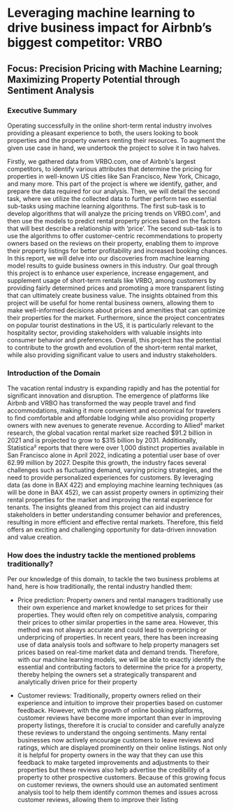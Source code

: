 # Leveraging machine learning to drive business impact for Airbnb’s biggest competitor: VRBO
## Focus: Precision Pricing with Machine Learning; Maximizing Property Potential through Sentiment Analysis

### Executive Summary
Operating successfully in the online short-term rental industry involves providing a pleasant experience to both, the users looking to book properties and the property owners renting their resources. To augment the given use case in hand, we undertook the project to solve it in two halves. 

Firstly, we gathered data from VRBO.com, one of Airbnb's largest competitors, to identify various attributes that determine the pricing for properties in well-known US cities like San Francisco, New York, Chicago, and many more. This part of the project is where we identify, gather, and prepare the data required for our analysis. 
Then, we will detail the second task, where we utilize the collected data to further perform two essential sub-tasks using machine learning algorithms. The first sub-task is to develop algorithms that will analyze the pricing trends on VRBO.com¹, and then use the models to predict rental property prices based on the factors that will best describe a relationship with ‘price’. The second sub-task is to use the algorithms to offer customer-centric recommendations to property owners based on the reviews on their property, enabling them to improve their property listings for better profitability and increased booking chances. In this report, we will delve into our discoveries from machine learning model results to guide business owners in this industry. Our goal through this project is to enhance user experience, increase engagement, and supplement usage of short-term rentals like VRBO, among customers by providing fairly determined prices and promoting a more transparent listing that can ultimately create business value. The insights obtained from this project will be useful for home rental business owners, allowing them to make well-informed decisions about prices and amenities that can optimize their properties for the market. Furthermore, since the project concentrates on popular tourist destinations in the US, it is particularly relevant to the hospitality sector, providing stakeholders with valuable insights into consumer behavior and preferences. Overall, this
project has the potential to contribute to the growth and evolution of the short-term rental market, while also providing significant value to users and industry stakeholders.

### Introduction of the Domain
The vacation rental industry is expanding rapidly and has the potential for significant innovation and disruption. The emergence of platforms like Airbnb and VRBO has transformed the way people travel and find accommodations, making it more convenient and economical for travelers to find comfortable
and affordable lodging while also providing property owners with new avenues to generate revenue. According to Allied² market research, the global vacation rental market size reached $91.2 billion in 2021 and is projected to grow to $315 billion by 2031. Additionally, Statistica² reports that there were over
1,000 distinct properties available in San Francisco alone in April 2022, indicating a potential user base of over 62.99 million by 2027.
Despite this growth, the industry faces several challenges such as fluctuating demand, varying pricing strategies, and the need to provide personalized experiences for customers. By leveraging data (as done in BAX 422) and employing machine learning techniques (as will be done in BAX 452), we can assist
property owners in optimizing their rental properties for the market and improving the rental experience for tenants. The insights gleaned from this project can aid industry stakeholders in better understanding consumer behavior and preferences, resulting in more efficient and effective rental markets. Therefore,
this field offers an exciting and challenging opportunity for data-driven innovation and value creation.

### How does the industry tackle the mentioned problems traditionally?
Per our knowledge of this domain, to tackle the two business problems at hand, here is how traditionally,
the rental industry handled them:
- Price prediction: Property owners and rental managers traditionally use their own experience and market knowledge to set prices for their properties. They would often rely on competitive analysis, comparing their prices to other similar properties in the same area. However, this method was not always accurate
and could lead to overpricing or underpricing of properties. In recent years, there has been increasing use of data analysis tools and software to help property managers set prices based on real-time market data and demand trends. Therefore, with our machine learning models, we will be able to exactly identify the
essential and contributing factors to determine the price for a property, thereby helping the owners set a strategically transparent and analytically driven price for their property

- Customer reviews: Traditionally, property owners relied on their experience and intuition to improve their properties based on customer feedback. However, with the growth of online booking platforms, customer reviews have become more important than ever in improving property listings, therefore it is crucial to
consider and carefully analyze these reviews to understand the ongoing sentiments. Many rental businesses now actively encourage customers to leave reviews and ratings, which are displayed prominently on their online listings. Not only it is helpful for property owners in the way that they can use
this feedback to make targeted improvements and adjustments to their properties but these reviews also help advertise the credibility of a property to other prospective customers. Because of this growing focus on customer reviews, the owners should use an automated sentiment analysis tool to help them identify
common themes and issues across customer reviews, allowing them to improve their listing


